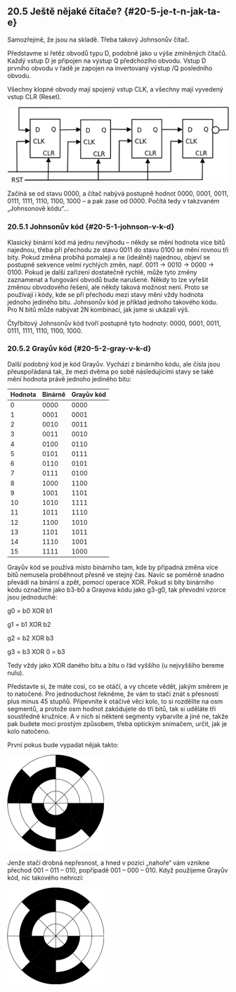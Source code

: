 ## 20.5 Ještě nějaké čítače? {#20-5-je-t-n-jak-ta-e}

Samozřejmě, že jsou na skladě. Třeba takový Johnsonův čítač.

Představme si řetěz obvodů typu D, podobně jako u výše zmíněných čítačů. Každý vstup D je připojen na výstup Q předchozího obvodu. Vstup D prvního obvodu v řadě je zapojen na invertovaný výstup /Q posledního obvodu.

Všechny klopné obvody mají spojený vstup CLK, a všechny mají vyvedený vstup CLR (Reset).

![260-1.png](images/000259.png)

Začíná se od stavu 0000, a čítač nabývá postupně hodnot 0000, 0001, 0011, 0111, 1111, 1110, 1100, 1000 – a pak zase od 0000\. Počítá tedy v takzvaném „Johnsonově kódu“…

### 20.5.1 Johnsonův kód {#20-5-1-johnson-v-k-d}

Klasický binární kód má jednu nevýhodu – někdy se mění hodnota více bitů najednou, třeba při přechodu ze stavu 0011 do stavu 0100 se mění rovnou tři bity. Pokud změna probíhá pomaleji a ne (ideálně) najednou, objeví se postupně sekvence velmi rychlých změn, např. 0011 -&gt; 0010 -&gt; 0000 -&gt; 0100\. Pokud je další zařízení dostatečně rychlé, může tyto změny zaznamenat a fungování obvodů bude narušené. Někdy to lze vyřešit změnou obvodového řešení, ale někdy taková možnost není. Proto se používají i kódy, kde se při přechodu mezi stavy mění vždy hodnota jednoho jediného bitu. Johnsonův kód je příklad jednoho takového kódu. Pro N bitů může nabývat 2N kombinací, jak jsme si ukázali výš.

Čtyřbitový Johnsonův kód tvoří postupně tyto hodnoty: 0000, 0001, 0011, 0111, 1111, 1110, 1100, 1000.

### 20.5.2 Grayův kód {#20-5-2-gray-v-k-d}

Další podobný kód je kód Grayův. Vychází z binárního kódu, ale čísla jsou přeuspořádaná tak, že mezi dvěma po sobě následujícími stavy se také mění hodnota právě jednoho jediného bitu:

| Hodnota | Binárně | Grayův kód |
| --- | --- | --- |
| 0 | 0000 | 0000 |
| 1 | 0001 | 0001 |
| 2 | 0010 | 0011 |
| 3 | 0011 | 0010 |
| 4 | 0100 | 0110 |
| 5 | 0101 | 0111 |
| 6 | 0110 | 0101 |
| 7 | 0111 | 0100 |
| 8 | 1000 | 1100 |
| 9 | 1001 | 1101 |
| 10 | 1010 | 1111 |
| 11 | 1011 | 1110 |
| 12 | 1100 | 1010 |
| 13 | 1101 | 1011 |
| 14 | 1110 | 1001 |
| 15 | 1111 | 1000 |

Grayův kód se používá místo binárního tam, kde by případná změna více bitů nemusela proběhnout přesně ve stejný čas. Navíc se poměrně snadno převádí na binární a zpět, pomocí operace XOR. Pokud si bity binárního kódu označíme jako b3-b0 a Grayova kódu jako g3-g0, tak převodní vzorce jsou jednoduché:

g0 = b0 XOR b1

g1 = b1 XOR b2

g2 = b2 XOR b3

g3 = b3 XOR 0 = b3

Tedy vždy jako XOR daného bitu a bitu o řád vyššího (u nejvyššího bereme nulu).

Představte si, že máte cosi, co se otáčí, a vy chcete vědět, jakým směrem je to natočené. Pro jednoduchost řekněme, že vám to stačí znát s přesností plus minus 45 stupňů. Připevníte k otáčivé věci kolo, to si rozdělíte na osm segmentů, a protože osm hodnot zakódujete do tří bitů, tak si uděláte tři soustředné kružnice. A v nich si některé segmenty vybarvíte a jiné ne, takže pak budete moci prostým způsobem, třeba optickým snímačem, určit, jak je kolo natočeno.

První pokus bude vypadat nějak takto:

![262-1.png](images/000324.png)

Jenže stačí drobná nepřesnost, a hned v pozici „nahoře“ vám vznikne přechod 001 – 011 – 010, popřípadě 001 – 000 – 010\. Když použijeme Grayův kód, nic takového nehrozí:

![262-2.png](images/000280.png)